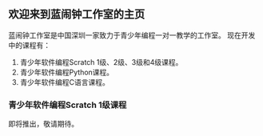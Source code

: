 ## 欢迎来到蓝闹钟工作室的主页

蓝闹钟工作室是中国深圳一家致力于青少年编程一对一教学的工作室。
现在开发中的课程有：
1. 青少年软件编程Scratch 1级、2级、3级和4级课程。
2. 青少年软件编程Python课程。
3. 青少年软件编程C语言课程。

### 青少年软件编程Scratch 1级课程

即将推出，敬请期待。
